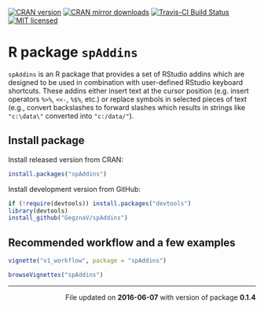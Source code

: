 
<!-- README.md is generated from README.Rmd. Please edit that file -->
[![CRAN version](http://www.r-pkg.org/badges/version/spAddins)](http://cran.rstudio.com/web/packages/spAddins/index.html) [![CRAN mirror downloads](http://cranlogs.r-pkg.org/badges/spAddins)](http://cran.rstudio.com/web/packages/spAddins/index.html) [![Travis-CI Build Status](https://travis-ci.org/GegznaV/spAddins.png?branch=master)](https://travis-ci.org/GegznaV/spAddins) [![MIT licensed](https://img.shields.io/badge/license-MIT-blue.svg)](https://raw.githubusercontent.com/hyperium/hyper/master/LICENSE)

R package `spAddins`
====================

`spAddins` is an R package that provides a set of RStudio addins which are designed to be used in combination with user-defined RStudio keyboard shortcuts. These addins either insert text at the cursor position (e.g. insert operators `%>%`, `<<-`, `%$%`, etc.) or replace symbols in selected pieces of text (e.g., convert backslashes to forward slashes which results in strings like `"c:\data\"` converted into `"c:/data/"`).

Install package
---------------

Install released version from CRAN:

``` r
install.packages("spAddins")
```

Install development version from GitHub:

``` r
if (!require(devtools)) install.packages("devtools")
library(devtools)
install_github("GegznaV/spAddins")
```

Recommended workflow and a few examples
---------------------------------------

``` r
vignette("v1_workflow", package = "spAddins")

browseVignettes("spAddins")
```

------------------------------------------------------------------------

<p align="right">
File updated on <b>2016-06-07</b> with version of package <b>0.1.4</b>
</p>
